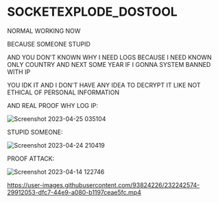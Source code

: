 # SOCKETEXPLODE_DOSTOOL

NORMAL WORKING NOW

BECAUSE SOMEONE STUPID

AND YOU DON'T KNOWN WHY I NEED LOGS BECAUSE I NEED KNOWN ONLY COUNTRY AND NEXT SOME YEAR IF I GONNA SYSTEM BANNED WITH IP

YOU IDK IT AND I DON'T HAVE ANY IDEA TO DECRYPT IT LIKE NOT ETHICAL OF PERSONAL INFORMATION

AND REAL PROOF WHY LOG IP:



![Screenshot 2023-04-25 035104](https://user-images.githubusercontent.com/93824226/234117286-4cef4d98-53d3-4cb2-af65-d358589fd727.png)



STUPID SOMEONE:

![Screenshot 2023-04-24 210419](https://user-images.githubusercontent.com/93824226/234097437-ebf9ed85-98a8-43f3-9523-2150b55dbb77.png)


PROOF ATTACK:

![Screenshot 2023-04-14 122746](https://user-images.githubusercontent.com/93824226/231949306-4410e2d4-38b2-4fe9-afb9-cfb5897de1c9.png)



https://user-images.githubusercontent.com/93824226/232242574-29912053-dfc7-44e9-a080-b1197ceae5fc.mp4


